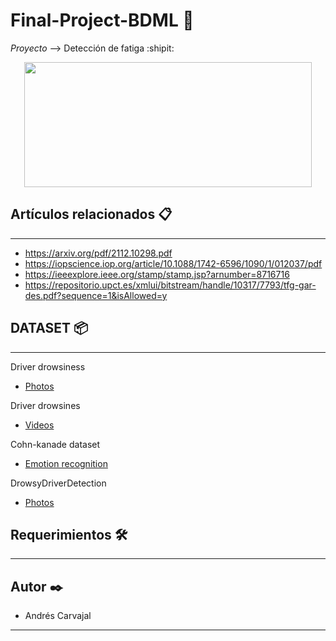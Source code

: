 # Final-Project-BDML 🚀
*Proyecto* --> Detección de fatiga :shipit:

<p align="center">
  <img width="460" height="200" src="http://www.thedetroitbureau.com/wp-content/uploads/2013/01/Drowsy-Driving.jpg">
</p>


## Artículos relacionados 📋
---
- https://arxiv.org/pdf/2112.10298.pdf
- https://iopscience.iop.org/article/10.1088/1742-6596/1090/1/012037/pdf
- https://ieeexplore.ieee.org/stamp/stamp.jsp?arnumber=8716716
- https://repositorio.upct.es/xmlui/bitstream/handle/10317/7793/tfg-gar-des.pdf?sequence=1&isAllowed=y

## DATASET 📦
---
Driver drowsiness 
- [Photos](https://www.kaggle.com/dheerajperumandla/drowsiness-dataset)

Driver drowsines 
- [Videos](http://vlm1.uta.edu/~athitsos/projects/drowsiness/?C=M;O=A)

Cohn-kanade dataset 
- [Emotion recognition](https://github.com/spenceryee/CS229/tree/master/CK%2B)

DrowsyDriverDetection
- [Photos](https://github.com/nishagandhi/DrowsyDriverDetection/tree/master/data/testing/Alert)


## Requerimientos 🛠️
---

## Autor ✒️
  - Andrés Carvajal
---
